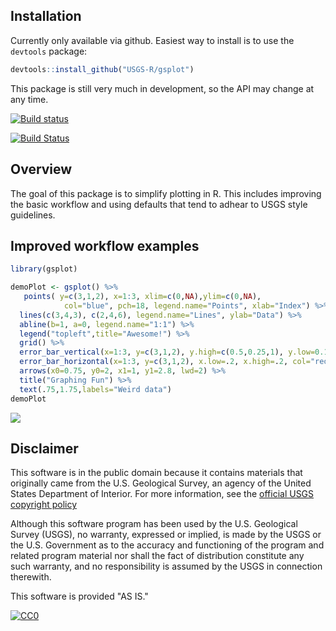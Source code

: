 Installation
------------

Currently only available via github. Easiest way to install is to use the `devtools` package:

``` r
devtools::install_github("USGS-R/gsplot")
```

This package is still very much in development, so the API may change at any time.

[![Build status](https://ci.appveyor.com/api/projects/status/1nt561l271x6xhsw?svg=true)](https://ci.appveyor.com/project/jread-usgs/gsplot)

[![Build Status](https://travis-ci.org/USGS-R/gsplot.svg)](https://travis-ci.org/USGS-R/gsplot)

Overview
--------

The goal of this package is to simplify plotting in R. This includes improving the basic workflow and using defaults that tend to adhear to USGS style guidelines.

Improved workflow examples
--------------------------

``` r
library(gsplot)

demoPlot <- gsplot() %>%
   points( y=c(3,1,2), x=1:3, xlim=c(0,NA),ylim=c(0,NA),
            col="blue", pch=18, legend.name="Points", xlab="Index") %>%
  lines(c(3,4,3), c(2,4,6), legend.name="Lines", ylab="Data") %>%
  abline(b=1, a=0, legend.name="1:1") %>%
  legend("topleft",title="Awesome!") %>%
  grid() %>%
  error_bar_vertical(x=1:3, y=c(3,1,2), y.high=c(0.5,0.25,1), y.low=0.1) %>%
  error_bar_horizontal(x=1:3, y=c(3,1,2), x.low=.2, x.high=.2, col="red",lwd=3) %>%
  arrows(x0=0.75, y0=2, x1=1, y1=2.8, lwd=2) %>%
  title("Graphing Fun") %>%
  text(.75,1.75,labels="Weird data")
demoPlot
```

![](README_files/figure-markdown_github/unnamed-chunk-2-1.png)

Disclaimer
----------

This software is in the public domain because it contains materials that originally came from the U.S. Geological Survey, an agency of the United States Department of Interior. For more information, see the [official USGS copyright policy](http://www.usgs.gov/visual-id/credit_usgs.html#copyright/ "official USGS copyright policy")

Although this software program has been used by the U.S. Geological Survey (USGS), no warranty, expressed or implied, is made by the USGS or the U.S. Government as to the accuracy and functioning of the program and related program material nor shall the fact of distribution constitute any such warranty, and no responsibility is assumed by the USGS in connection therewith.

This software is provided "AS IS."

[![CC0](http://i.creativecommons.org/p/zero/1.0/88x31.png)](http://creativecommons.org/publicdomain/zero/1.0/)
